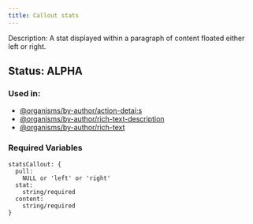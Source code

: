 ```yaml
---
title: Callout stats
---
```

Description: A stat displayed within a paragraph of content floated either left or right.

## Status: ALPHA

### Used in:
- [@organisms/by-author/action-detai;s](/?p=organisms-action-details)
- [@organisms/by-author/rich-text-description](/?p=organisms-rich-text-description)
- [@organisms/by-author/rich-text](/?p=organisms-rich-text)

### Required Variables
~~~
statsCallout: {
  pull:
    NULL or 'left' or 'right'
  stat:
    string/required
  content:
    string/required
}
~~~

